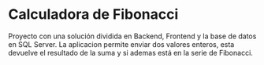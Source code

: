 # Calculadora de Fibonacci
Proyecto con una solución dividida en Backend, Frontend y la base de datos en SQL Server.
La aplicacion permite enviar dos valores enteros, esta devuelve el resultado de la suma y si ademas está en la serie de Fibonacci.
